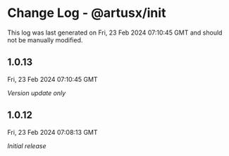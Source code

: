 # Change Log - @artusx/init

This log was last generated on Fri, 23 Feb 2024 07:10:45 GMT and should not be manually modified.

## 1.0.13
Fri, 23 Feb 2024 07:10:45 GMT

_Version update only_

## 1.0.12
Fri, 23 Feb 2024 07:08:13 GMT

_Initial release_

